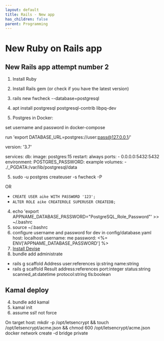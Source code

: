 ```yaml
---
layout: default
title: Rails - New app
has_children: false
parent: Programming
---
```


# New Ruby on Rails app

## New Rails app attempt number 2

1. Install Ruby
2. Install Rails gem (or check if you have the latest version)
3. rails new fwcheck --database=postgresql
4. apt install postgresql postgresql-contrib libpq-dev

5. Postgres in Docker:

set username and password in docker-compose

run 'export DATABASE_URL=postgres://user:pass@127.0.0.1/'

version: '3.7'

services:
  db:
    image: postgres:15
    restart: always
    ports:
      - 0.0.0.0:5432:5432
    environment:
      POSTGRES_PASSWORD: example
    volumes:
      - ./_PGDATA:/var/lib/postgresql/data



5. sudo -u postgres createuser -s fwcheck -P

OR

- `CREATE USER aike WITH PASSWORD '123';`
- `ALTER ROLE aike CREATEROLE SUPERUSER CREATEDB;`

4. echo 'export APPNAME_DATABASE_PASSWORD="PostgreSQL_Role_Password"' >> ~/.bashrc
5. source ~/.bashrc
6. configure username and password for dev in config/database.yaml
  host: localhost
  username: me
  password: <%= ENV['APPNAME_DATABASE_PASSWORD'] %>
7. [Install Devise](https://docs.aikedejongste.nl/programming/rails-devise.html)
8. bundle add administrate

- rails g scaffold Address user:references ip:string name:string
- rails g scaffold Result address:references port:integer status:string scanned_at:datetime protocol:string tls:boolean


## Kamal deploy

4. bundle add kamal
5. kamal init
10. assume ssl! not force

On target host:
mkdir -p /opt/letsencrypt && touch /opt/letsencrypt/acme.json && chmod 600 /opt/letsencrypt/acme.json
docker network create -d bridge private


